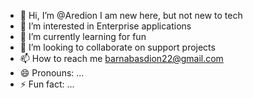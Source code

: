 - 👋 Hi, I’m @Aredion I am new here, but not new to tech
- 👀 I’m interested in Enterprise applications 
- 🌱 I’m currently learning for fun
- 💞️ I’m looking to collaborate on support projects
- 📫 How to reach me barnabasdion22@gmail.com
- 😄 Pronouns: ...
- ⚡ Fun fact: ...

<!---
Aredion/Aredion is a ✨ special ✨ repository because its `README.md` (this file) appears on your GitHub profile.
You can click the Preview link to take a look at your changes.
--->
